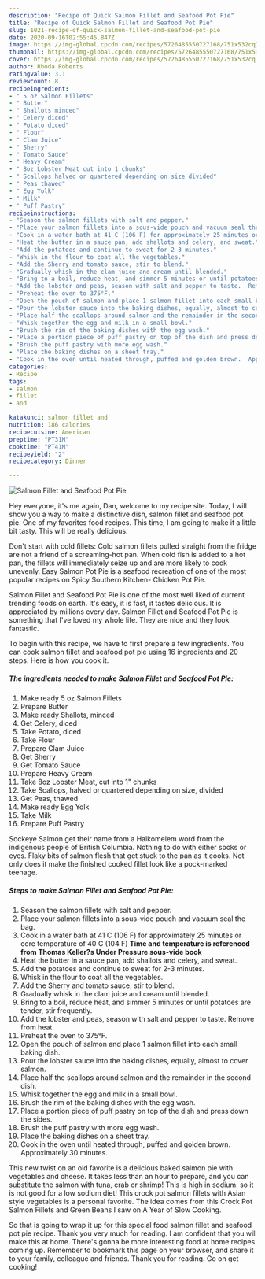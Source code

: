 ```yaml
---
description: "Recipe of Quick Salmon Fillet and Seafood Pot Pie"
title: "Recipe of Quick Salmon Fillet and Seafood Pot Pie"
slug: 1021-recipe-of-quick-salmon-fillet-and-seafood-pot-pie
date: 2020-09-16T02:55:45.847Z
image: https://img-global.cpcdn.com/recipes/5726485550727168/751x532cq70/salmon-fillet-and-seafood-pot-pie-recipe-main-photo.jpg
thumbnail: https://img-global.cpcdn.com/recipes/5726485550727168/751x532cq70/salmon-fillet-and-seafood-pot-pie-recipe-main-photo.jpg
cover: https://img-global.cpcdn.com/recipes/5726485550727168/751x532cq70/salmon-fillet-and-seafood-pot-pie-recipe-main-photo.jpg
author: Rhoda Roberts
ratingvalue: 3.1
reviewcount: 8
recipeingredient:
- " 5 oz Salmon Fillets"
- " Butter"
- " Shallots minced"
- " Celery diced"
- " Potato diced"
- " Flour"
- " Clam Juice"
- " Sherry"
- " Tomato Sauce"
- " Heavy Cream"
- " 8oz Lobster Meat cut into 1 chunks"
- " Scallops halved or quartered depending on size divided"
- " Peas thawed"
- " Egg Yolk"
- " Milk"
- " Puff Pastry"
recipeinstructions:
- "Season the salmon fillets with salt and pepper."
- "Place your salmon fillets into a sous-vide pouch and vacuum seal the bag."
- "Cook in a water bath at 41 C (106 F) for approximately 25 minutes or core temperature of 40 C (104 F)  **Time and temperature is referenced from Thomas Keller?s Under Pressure sous-vide book**"
- "Heat the butter in a sauce pan, add shallots and celery, and sweat."
- "Add the potatoes and continue to sweat for 2-3 minutes."
- "Whisk in the flour to coat all the vegetables."
- "Add the Sherry and tomato sauce, stir to blend."
- "Gradually whisk in the clam juice and cream until blended."
- "Bring to a boil, reduce heat, and simmer 5 minutes or until potatoes are tender, stir frequently."
- "Add the lobster and peas, season with salt and pepper to taste.  Remove from heat."
- "Preheat the oven to 375°F."
- "Open the pouch of salmon and place 1 salmon fillet into each small baking dish."
- "Pour the lobster sauce into the baking dishes, equally, almost to cover salmon."
- "Place half the scallops around salmon and the remainder in the second dish."
- "Whisk together the egg and milk in a small bowl."
- "Brush the rim of the baking dishes with the egg wash."
- "Place a portion piece of puff pastry on top of the dish and press down the sides."
- "Brush the puff pastry with more egg wash."
- "Place the baking dishes on a sheet tray."
- "Cook in the oven until heated through, puffed and golden brown.  Approximately 30 minutes."
categories:
- Recipe
tags:
- salmon
- fillet
- and

katakunci: salmon fillet and 
nutrition: 186 calories
recipecuisine: American
preptime: "PT31M"
cooktime: "PT41M"
recipeyield: "2"
recipecategory: Dinner

---
```



![Salmon Fillet and Seafood Pot Pie](https://img-global.cpcdn.com/recipes/5726485550727168/751x532cq70/salmon-fillet-and-seafood-pot-pie-recipe-main-photo.jpg)

Hey everyone, it's me again, Dan, welcome to my recipe site. Today, I will show you a way to make a distinctive dish, salmon fillet and seafood pot pie. One of my favorites food recipes. This time, I am going to make it a little bit tasty. This will be really delicious.

Don&#39;t start with cold fillets: Cold salmon fillets pulled straight from the fridge are not a friend of a screaming-hot pan. When cold fish is added to a hot pan, the fillets will immediately seize up and are more likely to cook unevenly. Easy Salmon Pot Pie is a seafood recreation of one of the most popular recipes on Spicy Southern Kitchen- Chicken Pot Pie.

Salmon Fillet and Seafood Pot Pie is one of the most well liked of current trending foods on earth. It's easy, it is fast, it tastes delicious. It is appreciated by millions every day. Salmon Fillet and Seafood Pot Pie is something that I've loved my whole life. They are nice and they look fantastic.


To begin with this recipe, we have to first prepare a few ingredients. You can cook salmon fillet and seafood pot pie using 16 ingredients and 20 steps. Here is how you cook it.

<!--inarticleads1-->

##### The ingredients needed to make Salmon Fillet and Seafood Pot Pie:

1. Make ready  5 oz Salmon Fillets
1. Prepare  Butter
1. Make ready  Shallots, minced
1. Get  Celery, diced
1. Take  Potato, diced
1. Take  Flour
1. Prepare  Clam Juice
1. Get  Sherry
1. Get  Tomato Sauce
1. Prepare  Heavy Cream
1. Take  8oz Lobster Meat, cut into 1&#34; chunks
1. Take  Scallops, halved or quartered depending on size, divided
1. Get  Peas, thawed
1. Make ready  Egg Yolk
1. Take  Milk
1. Prepare  Puff Pastry


Sockeye Salmon get their name from a Halkomelem word from the indigenous people of British Columbia. Nothing to do with either socks or eyes. Flaky bits of salmon flesh that get stuck to the pan as it cooks. Not only does it make the finished cooked fillet look like a pock-marked teenage. 

<!--inarticleads2-->

##### Steps to make Salmon Fillet and Seafood Pot Pie:

1. Season the salmon fillets with salt and pepper.
1. Place your salmon fillets into a sous-vide pouch and vacuum seal the bag.
1. Cook in a water bath at 41 C (106 F) for approximately 25 minutes or core temperature of 40 C (104 F)  **Time and temperature is referenced from Thomas Keller?s Under Pressure sous-vide book**
1. Heat the butter in a sauce pan, add shallots and celery, and sweat.
1. Add the potatoes and continue to sweat for 2-3 minutes.
1. Whisk in the flour to coat all the vegetables.
1. Add the Sherry and tomato sauce, stir to blend.
1. Gradually whisk in the clam juice and cream until blended.
1. Bring to a boil, reduce heat, and simmer 5 minutes or until potatoes are tender, stir frequently.
1. Add the lobster and peas, season with salt and pepper to taste.  Remove from heat.
1. Preheat the oven to 375°F.
1. Open the pouch of salmon and place 1 salmon fillet into each small baking dish.
1. Pour the lobster sauce into the baking dishes, equally, almost to cover salmon.
1. Place half the scallops around salmon and the remainder in the second dish.
1. Whisk together the egg and milk in a small bowl.
1. Brush the rim of the baking dishes with the egg wash.
1. Place a portion piece of puff pastry on top of the dish and press down the sides.
1. Brush the puff pastry with more egg wash.
1. Place the baking dishes on a sheet tray.
1. Cook in the oven until heated through, puffed and golden brown.  Approximately 30 minutes.


This new twist on an old favorite is a delicious baked salmon pie with vegetables and cheese. It takes less than an hour to prepare, and you can substitute the salmon with tuna, crab or shrimp! This is high in sodium. so it is not good for a low sodium diet! This crock pot salmon fillets with Asian style vegetables is a personal favorite. The idea comes from this Crock Pot Salmon Fillets and Green Beans I saw on A Year of Slow Cooking. 

So that is going to wrap it up for this special food salmon fillet and seafood pot pie recipe. Thank you very much for reading. I am confident that you will make this at home. There's gonna be more interesting food at home recipes coming up. Remember to bookmark this page on your browser, and share it to your family, colleague and friends. Thank you for reading. Go on get cooking!
